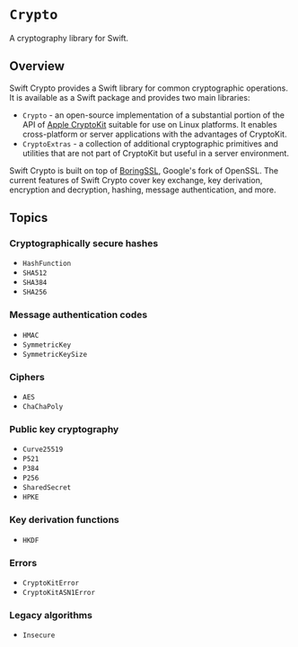 # ``Crypto``

A cryptography library for Swift.

## Overview

Swift Crypto provides a Swift library for common cryptographic operations. It is available as a Swift package and provides two main libraries:

* `Crypto` - an open-source implementation of a substantial portion of the API of [Apple CryptoKit](https://developer.apple.com/documentation/cryptokit) suitable for use on Linux platforms. It enables cross-platform or server applications with the advantages of CryptoKit.
* `CryptoExtras` - a collection of additional cryptographic primitives and utilities that are not part of CryptoKit but useful in a server environment.

Swift Crypto is built on top of [BoringSSL](https://boringssl.googlesource.com/boringssl/), Google's fork of OpenSSL. The current features of Swift Crypto cover key exchange, key derivation, encryption and decryption, hashing, message authentication, and more.

## Topics

### Cryptographically secure hashes

- ``HashFunction``
- ``SHA512``
- ``SHA384``
- ``SHA256``

### Message authentication codes

- ``HMAC``
- ``SymmetricKey``
- ``SymmetricKeySize``

### Ciphers

- ``AES``
- ``ChaChaPoly``

### Public key cryptography

- ``Curve25519``
- ``P521``
- ``P384``
- ``P256``
- ``SharedSecret``
- ``HPKE``

### Key derivation functions

- ``HKDF``

### Errors

- ``CryptoKitError``
- ``CryptoKitASN1Error``

### Legacy algorithms

- ``Insecure``
